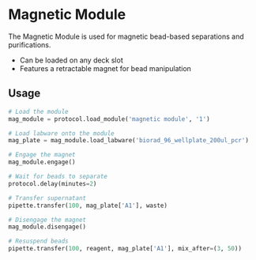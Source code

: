 # Magnetic Module

The Magnetic Module is used for magnetic bead-based separations and purifications.

- Can be loaded on any deck slot
- Features a retractable magnet for bead manipulation

## Usage

```python
# Load the module
mag_module = protocol.load_module('magnetic module', '1')

# Load labware onto the module
mag_plate = mag_module.load_labware('biorad_96_wellplate_200ul_pcr')

# Engage the magnet
mag_module.engage()

# Wait for beads to separate
protocol.delay(minutes=2)

# Transfer supernatant
pipette.transfer(100, mag_plate['A1'], waste)

# Disengage the magnet
mag_module.disengage()

# Resuspend beads
pipette.transfer(100, reagent, mag_plate['A1'], mix_after=(3, 50))